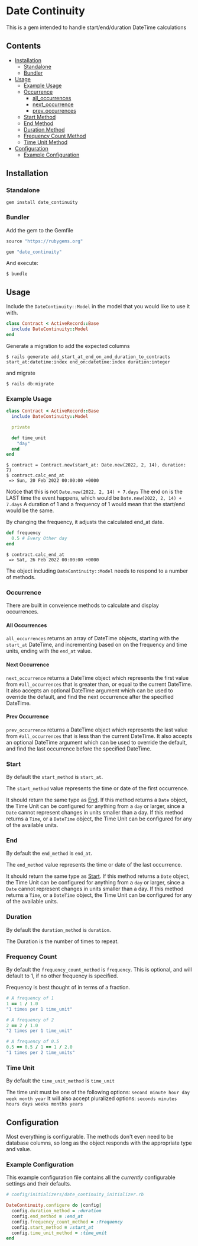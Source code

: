 # Date Continuity
This is a gem intended to handle start/end/duration DateTime calculations

## Contents
  - [Installation](#installation)
    - [Standalone](#standalone)
    - [Bundler](#bundler)
  - [Usage](#usage)
    - [Example Usage](#example-usage)
    - [Occurrence](#occurrence)
      - [all_occurrences](#all_occurrences)
      - [next_occurrence](#next_occurrence)
      - [prev_occurrences](#prev_occurrence)
    - [Start Method](#start-method)
    - [End Method](#end-method)
    - [Duration Method](#duration-method)
    - [Frequency Count Method](#frequency-count-method)
    - [Time Unit Method](#time-unit-method)
  - [Configuration](#configuration)
    - [Example Configuration](#example-configuration)

## Installation
### Standalone
`gem install date_continuity`

### Bundler
Add the gem to the Gemfile
```ruby
source "https://rubygems.org"

gem "date_continuity"
```

And execute:
```shell
$ bundle
```

## Usage
Include the `DateContinuity::Model` in the model that you would like to use it with.

```ruby
class Contract < ActiveRecord::Base
  include DateContinuity::Model
end
```

Generate a migration to add the expected columns
```shell
$ rails generate add_start_at_end_on_and_duration_to_contracts start_at:datetime:index end_on:datetime:index duration:integer
```
and migrate
```shell
$ rails db:migrate
```

### Example Usage

```ruby
class Contract < ActiveRecord::Base
  include DateContinuity::Model

  private

  def time_unit
    "day"
  end
end
```

```shell
$ contract = Contract.new(start_at: Date.new(2022, 2, 14), duration: 7)
$ contract.calc_end_at
 => Sun, 20 Feb 2022 00:00:00 +0000
```
Notice that this is not `Date.new(2022, 2, 14) + 7.days` The end on is the LAST time the event happens, which would be `Date.new(2022, 2, 14) + 7.days`
A duration of 1 and a frequency of 1 would mean that the start/end would be the same.

By changing the frequency, it adjusts the calculated end_at date.

```ruby
def frequency
  0.5 # Every Other day
end
```

```shell
$ contract.calc_end_at
 => Sat, 26 Feb 2022 00:00:00 +0000
```

The object including `DateContinuity::Model` needs to respond to a number of methods.

### Occurrence
There are built in conveience methods to calculate and display occurrences.

#### All Occurrences
`all_occurrences` returns an array of DateTime objects, starting with the `start_at` DateTime, and incrementing based on on the frequency and time units, ending with the `end_at` value.

#### Next Occurrence
`next_occurrence` returns a DateTime object which represents the first value from `#all_occurrences` that is greater than, or equal to the current DateTime.
It also accepts an optional DateTime argument which can be used to override the default, and find the next occurrence after the specified DateTime.

#### Prev Occurrence
`prev_occurrence` returns a DateTime object which represents the last value from `#all_occurrences` that is less than the current DateTime.
It also accepts an optional DateTime argument which can be used to override the default, and find the last occurrence before the specified DateTime.

### Start
By default the `start_method` is `start_at`.

The `start_method` value represents the time or date of the first occurrence.

It should return the same type as [End](#end). If this method returns a `Date` object, the Time Unit can be configured for anything from a `day` or larger, since a `Date` cannot represent changes in units smaller than a day. If this method returns a `Time`, or a `DateTime` object, the Time Unit can be configured for any of the available units.

### End
By default the `end_method` is `end_at`.

The `end_method` value represents the time or date of the last occurrence.

It should return the same type as [Start](#start). If this method returns a `Date` object, the Time Unit can be configured for anything from a `day` or larger, since a `Date` cannot represent changes in units smaller than a day. If this method returns a `Time`, or a `DateTime` object, the Time Unit can be configured for any of the available units.

### Duration
By default the `duration_method` is `duration`.

The Duration is the number of times to repeat.

### Frequency Count
By default the `frequency_count_method` is `frequency`. This is optional, and will default to 1, if no other frequency is specified.

Frequency is best thought of in terms of a fraction.
```ruby
# A frequency of 1
1 == 1 / 1.0
"1 times per 1 time_unit"

# A frequency of 2
2 == 2 / 1.0
"2 times per 1 time_unit"

# A frequency of 0.5
0.5 == 0.5 / 1 == 1 / 2.0
"1 times per 2 time_units"
```
### Time Unit
By default the `time_unit_method` is `time_unit`

The time unit must be one of the following options: `second minute hour day week month year`
It will also accept pluralized options: `seconds minutes hours days weeks months years`


## Configuration
Most everything is configurable. The methods don't even need to be database columns, so long as the object responds with the appropriate type and value.

### Example Configuration
This example configuration file contains all the _currently_ configurable settings and their defaults.

```ruby
# config/initializers/date_continuity_initializer.rb

DateContinuity.configure do |config|
  config.duration_method = :duration
  config.end_method = :end_at
  config.frequency_count_method = :frequency
  config.start_method = :start_at
  config.time_unit_method = :time_unit
end
```
